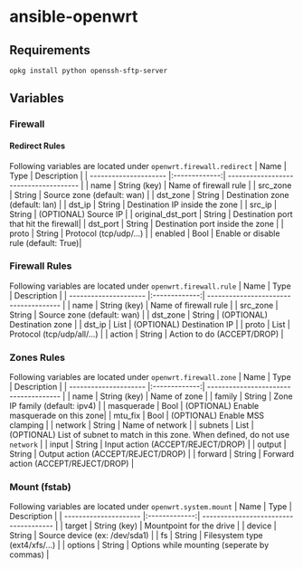 # ansible-openwrt
## Requirements
`opkg install python openssh-sftp-server`

## Variables
### Firewall
#### Redirect Rules
Following variables are located under `openwrt.firewall.redirect`
| Name                  | Type          | Description                           |
| --------------------- |:-------------:| ------------------------------------- |
| name                  | String (key)  | Name of firewall rule                 |
| src_zone              | String        | Source zone (default: wan)            |
| dst_zone              | String        | Destination zone (default: lan)       |
| dst_ip                | String        | Destination IP inside the zone        |
| src_ip                | String        | (OPTIONAL) Source IP                  |
| original_dst_port     | String        | Destination port that hit the firewall|
| dst_port              | String        | Destination port inside the zone      |
| proto                 | String        | Protocol (tcp/udp/...)                |
| enabled               | Bool          | Enable or disable rule (default: True)|

### Firewall Rules
Following variables are located under `openwrt.firewall.rule`
| Name                  | Type          | Description                           |
| --------------------- |:-------------:| ------------------------------------- |
| name                  | String (key)  | Name of firewall rule                 |
| src_zone              | String        | Source zone (default: wan)            |
| dst_zone              | String        | (OPTIONAL) Destination zone           |
| dst_ip                | List          | (OPTIONAL) Destination IP             |
| proto                 | List          | Protocol (tcp/udp/all/...)            |
| action                | String        | Action to do (ACCEPT/DROP)            |

### Zones Rules
Following variables are located under `openwrt.firewall.zone`
| Name                  | Type          | Description                           |
| --------------------- |:-------------:| ------------------------------------- |
| name                  | String (key)  | Name of zone                          |
| family                | String        | Zone IP family (default: ipv4)        |
| masquerade            | Bool          | (OPTIONAL) Enable masquerade on this zone|
| mtu_fix               | Bool          | (OPTIONAL) Enable MSS clamping        |
| network               | String        | Name of network                       |
| subnets               | List          | (OPTIONAL) List of subnet to match in this zone. When defined, do not use `network` |
| input                 | String        | Input action (ACCEPT/REJECT/DROP)     |
| output                | String        | Output action (ACCEPT/REJECT/DROP)    |
| forward               | String        | Forward action (ACCEPT/REJECT/DROP)   |

### Mount (fstab)
Following variables are located under `openwrt.system.mount`
| Name                  | Type          | Description                           |
| --------------------- |:-------------:| ------------------------------------- |
| target                | String (key)  | Mountpoint for the drive              |
| device                | String        | Source device (ex: /dev/sda1)         |
| fs                    | String        | Filesystem type (ext4/xfs/...)        |
| options               | String        | Options while mounting (seperate by commas) |
